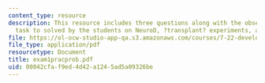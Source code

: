 ```yaml
---
content_type: resource
description: This resource includes three questions along with the observations and
  task to solved by the students on NeuroD, ?transplant? experiments, and delta protein.
file: https://ol-ocw-studio-app-qa.s3.amazonaws.com/courses/7-22-developmental-biology-fall-2005/00042cfaf9ed4d42a1245ad5a09326be_exam1pracprob.pdf
file_type: application/pdf
resourcetype: Document
title: exam1pracprob.pdf
uid: 00042cfa-f9ed-4d42-a124-5ad5a09326be
---
```


